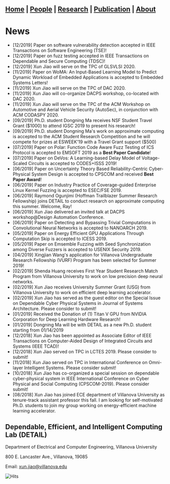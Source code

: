 ## [**Home**](./) | [People](./people) | [Research](./research) | [Publication](./publication) | [About](./about) 

# News
* [12/2019] Paper on software vulnerability detection accepted in IEEE Transactions on Software Engineering (TSE)!
* [12/2019] Paper on fuzz testing accepted in IEEE Transactions on Dependable and Secure Computing (TDSC)!
* [12/2019] Xun Jiao will serve on the TPC of GLSVLSI 2020. 
* [11/2019] Paper on WoMA: An Input-Based Learning Model to Predict Dynamic Workload of Embedded Applications is accepted to Embedded Systems Letters!
* [11/2019] Xun Jiao will serve on the TPC of DAC 2020. 
* [11/2019] Xun Jiao will co-organize DACPS workshop, co-located with DAC 2020. 
* [11/2019] Xun Jiao will serve on the TPC of the ACM Workshop on Automotive and Aerial Vehicle Security (AutoSec), in conjunction with ACM CODASPY 2020. 
* [09/2019] Ph.D. student Dongning Ma receives NSF Student Travel Grant ($1000) to attend IGSC 2019 to present his research!
* [09/2019] Ph.D. student Dongning Ma's work on approximate computing is accepted to the ACM Student Research Competition and he will compete for prizes at ESWEEK'19 with a Travel Grant support ($500)
* [07/2019] Paper on Polar: Function Code Aware Fuzz Testing of ICS Protocol is accepted to EMSOFT 2019 as a **Best Paper Candidate**!
* [07/2019] Paper on DeVos: A Learning-based Delay Model of Voltage-Scaled Circuits is accepted to CODES+ISSS 2019!
* [06/2019] Paper on Uncertainty Theory Based Reliability-Centric Cyber-Physical System Design is accepted to CPSCOM and received **Best Paper Award**!
* [06/2019] Paper on Industry Practice of Coverage-guided Enterprise Linux Kernel Fuzzing is accepted to ESEC/FSE 2019.
* [06/2019] Raymond Ogunjimi (Hoffman Trailblazer Summer Research Fellowship) joins DETAIL to conduct research on approximate computing this summer. Welcome, Ray!
* [06/2019] Xun Jiao delivered an invited talk at DACPS workshop@Design Automation Conference.
* [06/2019] Paper on Detecting and Bypassing Trivial Computations in Convolutional Neural Networks is accepted to NANOARCH 2019.
* [05/2019] Paper on Energy Efficient GPU Applications Through Computation Skip is accepted to ICESS 2019.
* [05/2019] Paper on Emsemble Fuzzing with Seed Synchronization among Diverse Fuzzers is accepted to USENIX Security 2019.
* [04/2019] Xingjian Wang's application for Villanova Undergraduate Research Fellowship (VURF) Program has been selected for Summer 2019!
* [02/2019] Shenda Huang receives First Year Student Research Match Program from Villanova University to work on low precision deep neural networks.
* [02/2019] Xun Jiao receives University Summer Grant (USG) from Villanova University to work on efficient deep learning accelerator.
* [02/2019] Xun Jiao has served as the guest editor on the Special Issue on Dependable Cyber Physical Systems in Journal of Systems Architecture. Please consider to submit!
* [01/2019] Received the Donation of (1) Titan V GPU from NVIDIA Corporation for Deep Learning Hardware Research! 
* [01/2019] Dongning Ma will be with DETAIL as a new Ph.D. student starting from 01/14/2019
* [12/2018] Xun Jiao has been appointed as Associate Editor of IEEE Transactions on Computer-Aided Design of Integrated Circuits and Systems (IEEE TCAD)!
* [12/2018] Xun Jiao served on TPC in LCTES 2019. Please consider to submit!
* [11/2018] Xun Jiao served on TPC in International Conference on Omni-layer Intelligent Systems. Please consider submit!
* [10/2018] Xun Jiao has co-organized a special session on dependable cyber-physical system in IEEE International Conference on Cyber Physical and Social Computing (CPSCOM-2019). Please consider submit!
* [08/2018] Xun Jiao has joined ECE department of Villanova University as tenure-track assistant professor this fall. I am looking for self-motivated Ph.D. students to join my group working on energy-efficient machine learning accelerator. 
  
## Dependable, Efficient, and Intelligent Computing Lab (DETAIL)
Department of Electrical and Computer Engineering, Villanova University

800 E. Lancaster Ave., Villanova, 19085

Email: xun.jiao@villanova.edu

![Hits](https://hitcounter.pythonanywhere.com/count/tag.svg?url=https%3A%2F%2Fvu-detail.github.io)
